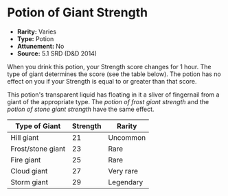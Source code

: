 # Potion of Giant Strength

- **Rarity:** Varies
- **Type:** Potion
- **Attunement:** No
- **Source:** 5.1 SRD (D&D 2014)

When you drink this potion, your Strength score changes for 1 hour. The type of giant determines the score (see the table below). The potion has no effect on you if your Strength is equal to or greater than that score.

This potion's transparent liquid has floating in it a sliver of fingernail from a giant of the appropriate type. The _potion of frost giant strength_ and the _potion of stone giant strength_ have the same effect.

| Type of Giant     | Strength | Rarity    |
|-------------------|----------|-----------|
| Hill giant        | 21       | Uncommon  |
| Frost/stone giant | 23       | Rare      |
| Fire giant        | 25       | Rare      |
| Cloud giant       | 27       | Very rare |
| Storm giant       | 29       | Legendary |
